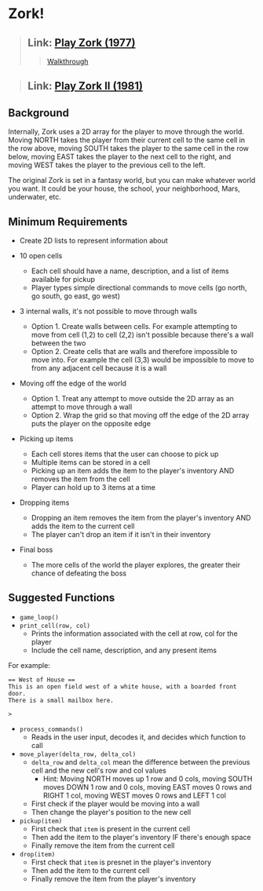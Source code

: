 # Zork!

> ## Link: [Play Zork (1977)](http://textadventures.co.uk/games/play/5zyoqrsugeopel3ffhz_vq)
> > [Walkthrough](https://web.mit.edu/marleigh/www/portfolio/Files/zork/transcript.html)

> ## Link: [Play Zork II (1981)](https://playclassic.games/games/adventure-dos-games-online/play-zork-ii-wizard-frobozz-online/play/)

## Background
Internally, Zork uses a 2D array for the player to move through the world. Moving NORTH takes the player from their current cell to the same cell in the row above, moving SOUTH takes the player to the same cell in the row below, moving EAST takes the player to the next cell to the right, and moving WEST takes the player to the previous cell to the left.

The original Zork is set in a fantasy world, but you can make whatever world you want. It could be your house, the school, your neighborhood, Mars, underwater, etc.

## Minimum Requirements
 - Create 2D lists to represent information about 

 - 10 open cells
    - Each cell should have a name, description, and a list of items available for pickup
    - Player types simple directional commands to move cells (go north, go south, go east, go west)
 
 - 3 internal walls, it's not possible to move through walls
    - Option 1. Create walls between cells. For example attempting to move from cell (1,2) to cell (2,2) isn't possible because there's a wall between the two
    - Option 2. Create cells that are walls and therefore impossible to move into. For example the cell (3,3) would be impossible to move to from any adjacent cell because it is a wall
  
 - Moving off the edge of the world
    - Option 1. Treat any attempt to move outside the 2D array as an attempt to move through a wall
    - Option 2. Wrap the grid so that moving off the edge of the 2D array puts the player on the opposite edge

 - Picking up items
    - Each cell stores items that the user can choose to pick up
    - Multiple items can be stored in a cell
    - Picking up an item adds the item to the player's inventory AND removes the item from the cell
    - Player can hold up to 3 items at a time

 - Dropping items
    - Dropping an item removes the item from the player's inventory AND adds the item to the current cell
    - The player can't drop an item if it isn't in their inventory

 - Final boss
    - The more cells of the world the player explores, the greater their chance of defeating the boss

## Suggested Functions
 - `game_loop()`
 - `print_cell(row, col)`
    - Prints the information associated with the cell at row, col for the player
    - Include the cell name, description, and any present items

For example:
```
== West of House ==
This is an open field west of a white house, with a boarded front door.
There is a small mailbox here.

>
```

 - `process_commands()`
    - Reads in the user input, decodes it, and decides which function to call
 - `move_player(delta_row, delta_col)`
    - `delta_row` and `delta_col` mean the difference between the previous cell and the new cell's row and col values
       - Hint: Moving NORTH moves up 1 row and 0 cols, moving SOUTH moves DOWN 1 row and 0 cols, moving EAST moves 0 rows and RIGHT 1 col, moving WEST moves 0 rows and LEFT 1 col
    - First check if the player would be moving into a wall
    - Then change the player's position to the new cell
 - `pickup(item)`
    - First check that `item` is present in the current cell
    - Then add the item to the player's inventory IF there's enough space
    - Finally remove the item from the current cell
 - `drop(item)`
    - First check that `item` is presnet in the player's inventory
    - Then add the item to the current cell
    - Finally remove the item from the player's inventory
